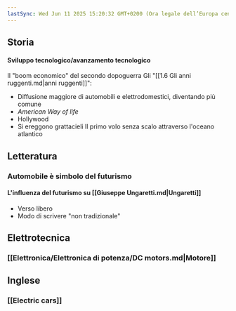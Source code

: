 ```yaml
---
lastSync: Wed Jun 11 2025 15:20:32 GMT+0200 (Ora legale dell’Europa centrale)
---
```

## Storia
#### Sviluppo tecnologico/avanzamento tecnologico
Il "boom economico" del secondo dopoguerra
Gli "[[1.6 Gli anni ruggenti.md|anni ruggenti]]":
- Diffusione maggiore di automobili e elettrodomestici, diventando più comune
- *American Way of life*
- Hollywood
- Si ereggono grattacieli Il primo volo senza scalo attraverso l'oceano atlantico

## Letteratura

### Automobile è simbolo del futurismo
#### L'influenza del futurismo su [[Giuseppe Ungaretti.md|Ungaretti]]
- Verso libero
- Modo di scrivere "non tradizionale"

## Elettrotecnica
### [[Elettronica/Elettronica di potenza/DC motors.md|Motore]]

## Inglese
### [[Electric cars]]